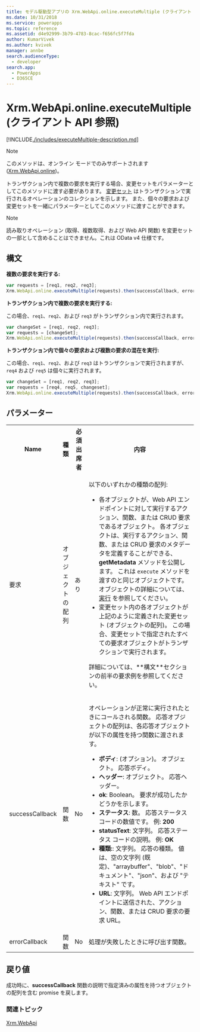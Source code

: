 ```yaml
---
title: モデル駆動型アプリの Xrm.WebApi.online.executeMultiple (クライアント API 参照) | MicrosoftDocs
ms.date: 10/31/2018
ms.service: powerapps
ms.topic: reference
ms.assetid: d4e92999-3b79-4783-8cac-f656fc5f7fda
author: KumarVivek
ms.author: kvivek
manager: annbe
search.audienceType:
  - developer
search.app:
  - PowerApps
  - D365CE
---
```

# <a name="xrmwebapionlineexecutemultiple-client-api-reference"></a>Xrm.WebApi.online.executeMultiple (クライアント API 参照)

[!INCLUDE[./includes/executeMultiple-description.md](./includes/executeMultiple-description.md)]

> [!NOTE]
> このメソッドは、オンライン モードでのみサポートされます ([Xrm.WebApi.online](online.md))。 

トランザクション内で複数の要求を実行する場合、変更セットをパラメーターとしてこのメソッドに渡す必要があります。 [変更セット](../../../../common-data-service/webapi/execute-batch-operations-using-web-api.md#change-sets) はトランザクションで実行されるオペレーションのコレクションを示します。 また、個々の要求および変更セットを一緒にパラメーターとしてこのメソッドに渡すことができます。

> [!NOTE]
> 読み取りオペレーション (取得、複数取得、および Web API 関数) を変更セットの一部として含めることはできません。これは OData v4 仕様です。

## <a name="syntax"></a>構文

**複数の要求を実行する:**

```JavaScript
var requests = [req1, req2, req3];
Xrm.WebApi.online.executeMultiple(requests).then(successCallback, errorCallback);
```

**トランザクション内で複数の要求を実行する:**

この場合、`req1`、`req2`、および `req3` がトランザクション内で実行されます。

```JavaScript
var changeSet = [req1, req2, req3];
var requests = [changeSet];
Xrm.WebApi.online.executeMultiple(requests).then(successCallback, errorCallback);
```


**トランザクション内で個々の要求および複数の要求の混在を実行:**

この場合、`req1`、`req2`、および `req3` はトランザクションで実行されますが、`req4` および `req5` は個々に実行されます。

```JavaScript
var changeSet = [req1, req2, req3];
var requests = [req4, req5, changeset];
Xrm.WebApi.online.executeMultiple(requests).then(successCallback, errorCallback);
```

## <a name="parameters"></a>パラメーター

<table style="width:100%">
<tr>
<th>Name</th>
<th>種類​​</th>
<th>必須出席者</th>
<th>内容</th>
</tr>
<tr>
<td>要求</td>
<td>オブジェクトの配列</td>
<td>あり</td>
<td><p>以下のいずれかの種類の配列:</p>
<ul>
<li>各オブジェクトが、Web API エンドポイントに対して実行するアクション、関数、または CRUD 要求であるオブジェクト。 各オブジェクトは、実行するアクション、関数、または CRUD 要求のメタデータを定義することができる、<b>getMetadata</b> メソッドを公開します。 これは <code>execute</code> メソッドを渡すのと同じオブジェクトです。 オブジェクトの詳細については、<a href="execute.md">実行</a> を参照してください。</li>
<li>変更セット内の各オブジェクトが上記のように定義された変更セット (オブジェクトの配列)。 この場合、変更セットで指定されたすべての要求オブジェクトがトランザクションで実行されます。</li>
</ul>
<p>詳細については、**構文**セクションの前半の要求例を参照してください。</p>
</td>
</tr>
<tr>
<td>successCallback</td>
<td>関数</td>
<td>No</td>
<td><p>オペレーションが正常に実行されたときにコールされる関数。 応答オブジェクトの配列は、各応答オブジェクトが以下の属性を持つ関数に渡されます。</p>
<ul>
<li><b>ボディ</b>: (オプション)。 オブジェクト。 応答ボディ。</li>
<li><b>ヘッダー</b>: オブジェクト。 応答ヘッダー。</li>
<li><b>ok</b>: Boolean。 要求が成功したかどうかを示します。</li>
<li><b>ステータス</b>: 数。 応答ステータス コードの数値です。 例: <b>200</b></li>
<li><b>statusText</b>: 文字列。 応答ステータス コードの説明。 例: <b>OK </b></li>
<li><b>種類:</b>: 文字列。 応答の種類。 値は、空の文字列 (既定)、"arraybuffer"、"blob"、"ドキュメント"、"json"、および "テキスト" です。</b></li>
<li><b>URL</b>: 文字列。 Web API エンドポイントに送信された、アクション、関数、または CRUD 要求の要求 URL。</b></li>
</ul>
</td>
</tr>
<tr>
<td>errorCallback</td>
<td>関数</td>
<td>No</td>
<td>処理が失敗したときに呼び出す関数。</td>
</tr>
</table>

## <a name="return-value"></a>戻り値

成功時に、**successCallback** 関数の説明で指定済みの属性を持つオブジェクトの配列を含む promise を戻します。

### <a name="related-topics"></a>関連トピック

[Xrm.WebApi](../xrm-webapi.md)

